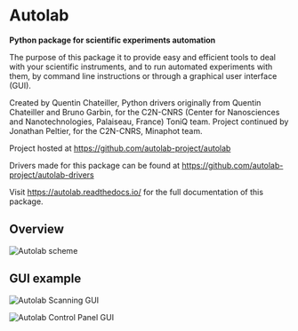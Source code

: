 # Autolab
__Python package for scientific experiments automation__

The purpose of this package it to provide easy and efficient tools to deal with your scientific instruments, and to run automated experiments with them, by command line instructions or through a graphical user interface (GUI).

Created by Quentin Chateiller, Python drivers originally from Quentin Chateiller and Bruno Garbin, for the C2N-CNRS (Center for Nanosciences and Nanotechnologies, Palaiseau, France) ToniQ team.
Project continued by Jonathan Peltier, for the C2N-CNRS, Minaphot team.

Project hosted at https://github.com/autolab-project/autolab

Drivers made for this package can be found at https://github.com/autolab-project/autolab-drivers

Visit https://autolab.readthedocs.io/ for the full documentation of this package.

## Overview

![Autolab scheme](docs/scheme.png)

## GUI example

![Autolab Scanning GUI](docs/gui/scanning.png)

![Autolab Control Panel GUI](docs/gui/control_panel.png)
